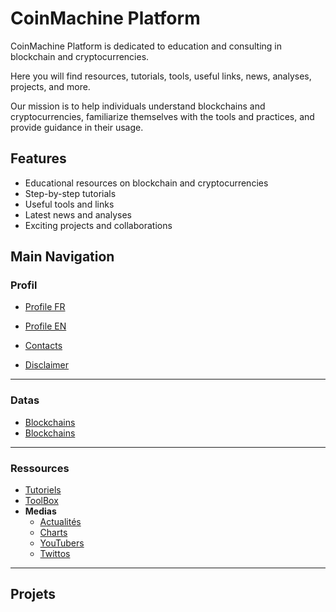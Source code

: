 # CoinMachine Platform

CoinMachine Platform is dedicated to education and consulting in blockchain and cryptocurrencies.

Here you will find resources, tutorials, tools, useful links, news, analyses, projects, and more.

Our mission is to help individuals understand blockchains and cryptocurrencies, familiarize themselves with the tools and practices, and provide guidance in their usage.

## Features

- Educational resources on blockchain and cryptocurrencies
- Step-by-step tutorials
- Useful tools and links
- Latest news and analyses
- Exciting projects and collaborations

## Main Navigation

### Profil
- [Profile FR](profile_fr_link)
- [Profile EN](profile_en_link)

- [Contacts](contacts_link)
- [Disclaimer](disclaimer_link)
- ---
### Datas
- [Blockchains](blockchains_link)
- [Blockchains](blockchains_link)
<!-- Protocols -->
<!-- Exchanges -->
- ---
### Ressources
- [Tutoriels](tutorials_link)
- [ToolBox](toolbox_link)
- **Medias**
  - [Actualités](news_link)
  - [Charts](charts_link)
  - [YouTubers](youtubers_link)
  - [Twittos](twittos_link)
- ---
## Projets
